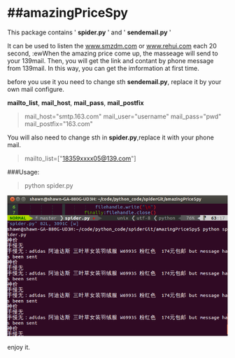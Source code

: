 ##amazingPriceSpy
===============
This package contains ' __spider.py__ ' and ' __sendemail.py__ '

It can be used to listen the www.smzdm.com or www.rehui.com each 20 second, :ewWhen the amazing price come up, the masseage will send to your 139mail. Then, you will get the link and contant by phone message from 139mail. In this way, you can get the imformation at first time.

before you use it you need to change sth __sendemail.py__, replace it by your own mail configure.

__mailto_list__, __mail_host__, __mail_pass__, __mail_postfix__
>mail_host="smtp.163.com"
mail_user="username"
mail_pass="pwd"
mail_postfix="163.com"

You will  also need to change sth in __spider.py__,replace it with your phone mail.
>mailto_list=["18359xxxx05@139.com"]

###Usage:
>python spider.py

![work log](smzdm.png)

enjoy it.
